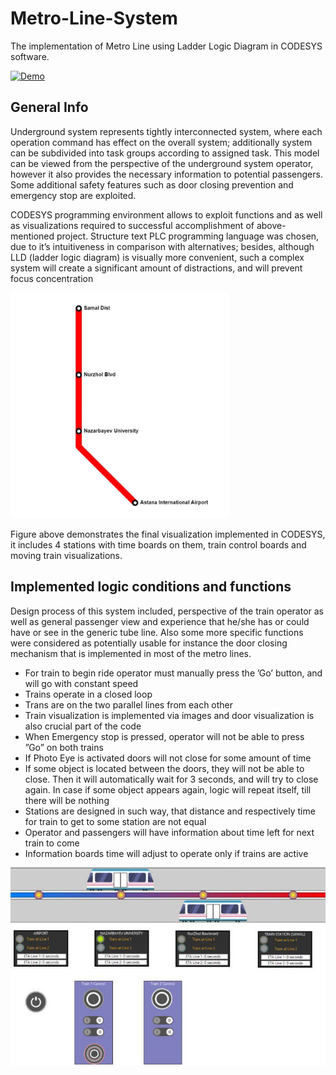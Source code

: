 # Metro-Line-System
The implementation of Metro Line using Ladder Logic Diagram in CODESYS software.

[![Demo](https://img.youtube.com/vi/aJh3SQjZNfQ/0.jpg)](https://youtu.be/aJh3SQjZNfQ)

## General Info

Underground system represents tightly interconnected system, where each operation command has effect on the overall system; additionally system can be subdivided into task groups according to assigned task. This model can be viewed from the perspective of the underground system operator, however it also provides the necessary information to potential passengers. Some additional safety features such as door closing prevention and emergency stop are exploited.

CODESYS programming environment allows to exploit functions and as well as visualizations required to successful accomplishment of above-mentioned project. Structure text PLC programming language was chosen, due to it’s intuitiveness in comparison with alternatives; besides, although LLD (ladder logic diagram) is visually more convenient, such a complex system will create a significant amount of distractions, and will prevent focus concentration

<img src="/images/metro-line-map.png" alt="Metro Line Map" width="350"/>

Figure above demonstrates the final visualization implemented in CODESYS, it includes 4 stations with time boards on them, train control boards and moving train visualizations.

## Implemented logic conditions and functions

Design process of this system included, perspective of the train operator as well as general passenger view and experience that he/she has or could have or see in the generic tube line. Also some more specific functions were considered as potentially usable for instance the door closing mechanism that is implemented in most of the metro lines.

- For train to begin ride operator must manually press the ’Go’ button, and will go with constant speed
- Trains operate in a closed loop
- Trans are on the two parallel lines from each other
- Train visualization is implemented via images and door visualization is also crucial part of the code
- When Emergency stop is pressed, operator will not be able to press ”Go” on both trains
- If Photo Eye is activated doors will not close for some amount of time
- If some object is located between the doors, they will not be able to close. Then it will automatically
    wait for 3 seconds, and will try to close again. In case if some object appears again, logic will repeat
    itself, till there will be nothing
- Stations are designed in such way, that distance and respectively time for train to get to some
    station are not equal
- Operator and passengers will have information about time left for next train to come
- Information boards time will adjust to operate only if trains are active

<img src="/images/final-visualization.png" alt="Vizualization" width="800"/>




